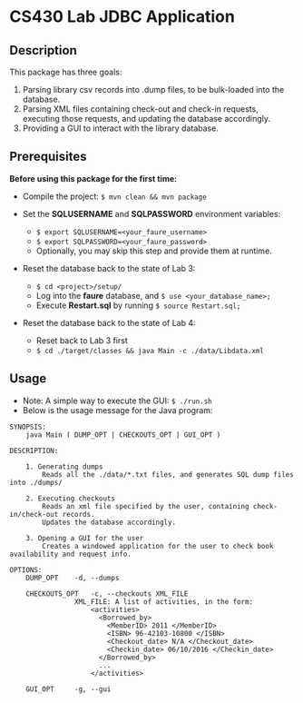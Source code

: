 # CS430 Lab JDBC Application

## Description
This package has three goals:
1. Parsing library csv records into .dump files, to be bulk-loaded into the database.
2. Parsing XML files containing check-out and check-in requests, executing those requests, 
and updating the database accordingly.
3. Providing a GUI to interact with the library database.

## Prerequisites
**Before using this package for the first time:** 

- Compile the project: `$ mvn clean && mvn package`

- Set the **SQLUSERNAME** and **SQLPASSWORD** environment variables:
   - `$ export SQLUSERNAME=<your_faure_username>`
   - `$ export SQLPASSWORD=<your_faure_password>`
   - Optionally, you may skip this step and provide them at runtime.
   
- Reset the database back to the state of Lab 3:
   - `$ cd <project>/setup/`
   - Log into the **faure** database, and `$ use <your_database_name>;`
   - Execute **Restart.sql** by running `$ source Restart.sql;`

- Reset the database back to the state of Lab 4:
   - Reset back to Lab 3 first
   - `$ cd ./target/classes && java Main -c ./data/Libdata.xml`

## Usage

- Note: A simple way to execute the GUI: `$ ./run.sh`
- Below is the usage message for the Java program:

```
SYNOPSIS:
	java Main ( DUMP_OPT | CHECKOUTS_OPT | GUI_OPT )

DESCRIPTION:

	1. Generating dumps
		Reads all the ./data/*.txt files, and generates SQL dump files into ./dumps/

	2. Executing checkouts
		Reads an xml file specified by the user, containing check-in/check-out records.
		Updates the database accordingly.

	3. Opening a GUI for the user
		Creates a windowed application for the user to check book availability and request info.

OPTIONS:
	DUMP_OPT	-d, --dumps

	CHECKOUTS_OPT	-c, --checkouts XML_FILE
				XML_FILE: A list of activities, in the form:
					<activities>
					  <Borrowed_by>
					    <MemberID> 2011 </MemberID>
					    <ISBN> 96-42103-10800 </ISBN>
					    <Checkout_date> N/A </Checkout_date>
					    <Checkin_date> 06/10/2016 </Checkin_date>
					  </Borrowed_by> 
					  ... 
					</activities>

	GUI_OPT		-g, --gui


```
